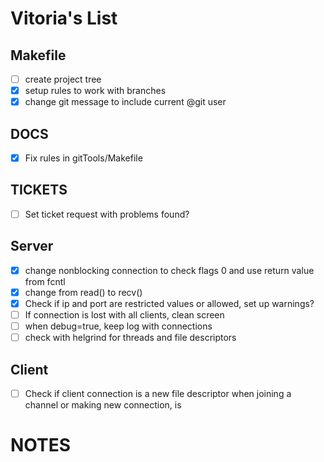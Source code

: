 # Vitoria's List
## Makefile
- [ ] create project tree
- [x] setup rules to work with branches
- [x] change git message to include current @git user

## DOCS
- [x] Fix rules in gitTools/Makefile

## TICKETS
- [ ] Set ticket request with problems found?

## Server

- [x] change nonblocking connection to check flags 0 and use return value from fcntl
- [x] change from read() to recv()
- [x] Check if ip and port are restricted values or allowed, set up warnings?
- [ ] If connection is lost with all clients, clean screen
- [ ] when debug=true, keep log with connections
- [ ] check with helgrind for threads and file descriptors

## Client
- [ ] Check if client connection is a new file descriptor when joining a channel or making new connection, is 
# NOTES